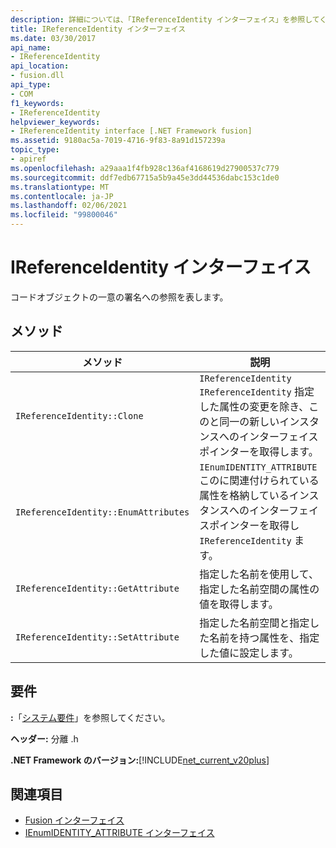 ```yaml
---
description: 詳細については、「IReferenceIdentity インターフェイス」を参照してください。
title: IReferenceIdentity インターフェイス
ms.date: 03/30/2017
api_name:
- IReferenceIdentity
api_location:
- fusion.dll
api_type:
- COM
f1_keywords:
- IReferenceIdentity
helpviewer_keywords:
- IReferenceIdentity interface [.NET Framework fusion]
ms.assetid: 9180ac5a-7019-4716-9f83-8a91d157239a
topic_type:
- apiref
ms.openlocfilehash: a29aaa1f4fb928c136af4168619d27900537c779
ms.sourcegitcommit: ddf7edb67715a5b9a45e3dd44536dabc153c1de0
ms.translationtype: MT
ms.contentlocale: ja-JP
ms.lasthandoff: 02/06/2021
ms.locfileid: "99800046"
---
```

# <a name="ireferenceidentity-interface"></a>IReferenceIdentity インターフェイス

コードオブジェクトの一意の署名への参照を表します。  
  
## <a name="methods"></a>メソッド  
  
|メソッド|説明|  
|------------|-----------------|  
|`IReferenceIdentity::Clone`|`IReferenceIdentity` `IReferenceIdentity` 指定した属性の変更を除き、このと同一の新しいインスタンスへのインターフェイスポインターを取得します。|  
|`IReferenceIdentity::EnumAttributes`|`IEnumIDENTITY_ATTRIBUTE`このに関連付けられている属性を格納しているインスタンスへのインターフェイスポインターを取得し `IReferenceIdentity` ます。|  
|`IReferenceIdentity::GetAttribute`|指定した名前を使用して、指定した名前空間の属性の値を取得します。|  
|`IReferenceIdentity::SetAttribute`|指定した名前空間と指定した名前を持つ属性を、指定した値に設定します。|  
  
## <a name="requirements"></a>要件  

 **:**「[システム要件](../../get-started/system-requirements.md)」を参照してください。  
  
 **ヘッダー:** 分離 .h  
  
 **.NET Framework のバージョン:**[!INCLUDE[net_current_v20plus](../../../../includes/net-current-v20plus-md.md)]  
  
## <a name="see-also"></a>関連項目

- [Fusion インターフェイス](fusion-interfaces.md)
- [IEnumIDENTITY_ATTRIBUTE インターフェイス](ienumidentity-attribute-interface.md)
